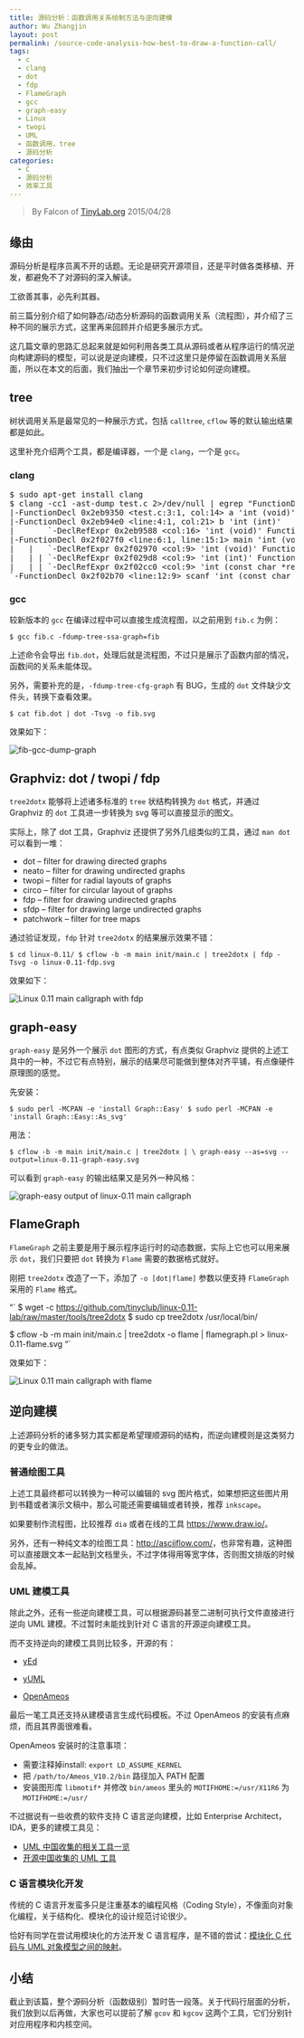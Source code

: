 ```yaml
---
title: 源码分析：函数调用关系绘制方法与逆向建模
author: Wu Zhangjin
layout: post
permalink: /source-code-analysis-how-best-to-draw-a-function-call/
tags:
  - c
  - clang
  - dot
  - fdp
  - FlameGraph
  - gcc
  - graph-easy
  - Linux
  - twopi
  - UML
  - 函数调用，tree
  - 源码分析
categories:
  - C
  - 源码分析
  - 效率工具
---
```


<!-- Title: 源码分析：如何更好地展示函数调用关系/流程图
<!-- Cat: Linux, C -->

<!-- TAG: Linux, C, 源码分析, 函数调用，tree, dot, twopi, fdp, graph-easy, FlameGraph -->

> By Falcon of [TinyLab.org][1]
> 2015/04/28


## 缘由

源码分析是程序员离不开的话题。无论是研究开源项目，还是平时做各类移植、开发，都避免不了对源码的深入解读。

工欲善其事，必先利其器。

前三篇分别介绍了如何静态/动态分析源码的函数调用关系（流程图），并介绍了三种不同的展示方式，这里再来回顾并介绍更多展示方式。

这几篇文章的思路汇总起来就是如何利用各类工具从源码或者从程序运行的情况逆向构建源码的模型，可以说是逆向建模，只不过这里只是停留在函数调用关系层面，所以在本文的后面，我们抽出一个章节来初步讨论如何逆向建模。

## tree

树状调用关系是最常见的一种展示方式，包括 `calltree`, `cflow` 等的默认输出结果都是如此。

这里补充介绍两个工具，都是编译器，一个是 `clang`，一个是 `gcc`。

### clang

<pre>$ sudo apt-get install clang
$ clang -cc1 -ast-dump test.c 2>/dev/null | egrep "FunctionDecl|Function "
|-FunctionDecl 0x2eb9350 &lt;test.c:3:1, col:14> a 'int (void)'
|-FunctionDecl 0x2eb94e0 &lt;line:4:1, col:21> b 'int (int)'
|       `-DeclRefExpr 0x2eb9588 &lt;col:16> 'int (void)' Function 0x2eb9350 'a' 'int (void)'
|-FunctionDecl 0x2f027f0 &lt;line:6:1, line:15:1> main 'int (void)'
|   |   `-DeclRefExpr 0x2f02970 &lt;col:9> 'int (void)' Function 0x2eb9350 'a' 'int (void)'
|   | | `-DeclRefExpr 0x2f029d8 &lt;col:9> 'int (int)' Function 0x2eb94e0 'b' 'int (int)'
|   | | `-DeclRefExpr 0x2f02cc0 &lt;col:9> 'int (const char *restrict, ...)' Function 0x2f02b70 'scanf' 'int (const char *restrict, ...)'
`-FunctionDecl 0x2f02b70 &lt;line:12:9> scanf 'int (const char *restrict, ...)' extern
</pre>

### gcc

较新版本的 `gcc` 在编译过程中可以直接生成流程图，以之前用到 `fib.c` 为例：

`$ gcc fib.c -fdump-tree-ssa-graph=fib`

上述命令会导出 `fib.dot`，处理后就是流程图，不过只是展示了函数内部的情况，函数间的关系未能体现。

另外，需要补充的是，`-fdump-tree-cfg-graph` 有 BUG，生成的 `dot` 文件缺少文件头，转换下查看效果。

`$ cat fib.dot | dot -Tsvg -o fib.svg`

效果如下：

![fib-gcc-dump-graph][2]

## Graphviz: dot / twopi / fdp

`tree2dotx` 能够将上述诸多标准的 `tree` 状结构转换为 `dot` 格式，并通过 Graphviz 的 `dot` 工具进一步转换为 svg 等可以直接显示的图文。

实际上，除了 dot 工具，Graphviz 还提供了另外几组类似的工具，通过 `man dot` 可以看到一堆：

  * dot &#8211; filter for drawing directed graphs
  * neato &#8211; filter for drawing undirected graphs
  * twopi &#8211; filter for radial layouts of graphs
  * circo &#8211; filter for circular layout of graphs
  * fdp &#8211; filter for drawing undirected graphs
  * sfdp &#8211; filter for drawing large undirected graphs
  * patchwork &#8211; filter for tree maps

通过验证发现，`fdp` 针对 `tree2dotx` 的结果展示效果不错：

`$ cd linux-0.11/
$ cflow -b -m main init/main.c | tree2dotx | fdp -Tsvg -o linux-0.11-fdp.svg`

效果如下：

![Linux 0.11 main callgraph with fdp][3]

## graph-easy

`graph-easy` 是另外一个展示 `dot` 图形的方式，有点类似 Graphviz 提供的上述工具中的一种，不过它有点特别，展示的结果尽可能做到整体对齐平铺，有点像硬件原理图的感觉。

先安装：

`$ sudo perl -MCPAN -e 'install Graph::Easy'
$ sudo perl -MCPAN -e 'install Graph::Easy::As_svg'`

用法：

`$ cflow -b -m main init/main.c | tree2dotx | \
        graph-easy --as=svg --output=linux-0.11-graph-easy.svg`

可以看到 `graph-easy` 的输出结果又是另外一种风格：

![graph-easy output of linux-0.11 main callgraph][4]

## FlameGraph

`FlameGraph` 之前主要是用于展示程序运行时的动态数据，实际上它也可以用来展示 `dot`，我们只要把 `dot` 转换为 `Flame` 需要的数据格式就好。

刚把 `tree2dotx` 改造了一下，添加了 `-o [dot|flame]` 参数以便支持 `FlameGraph` 采用的 `Flame` 格式。

&#8220;\` $ wget -c https://github.com/tinyclub/linux-0.11-lab/raw/master/tools/tree2dotx $ sudo cp tree2dotx /usr/local/bin/

$ cflow -b -m main init/main.c | tree2dotx -o flame | flamegraph.pl > linux-0.11-flame.svg &#8220;\`

效果如下：

![Linux 0.11 main callgraph with flame][5]

## 逆向建模

上述源码分析的诸多努力其实都是希望理顺源码的结构，而逆向建模则是这类努力的更专业的做法。

### 普通绘图工具

上述工具最终都可以转换为一种可以编辑的 svg 图片格式，如果想把这些图片用到书籍或者演示文稿中，那么可能还需要编辑或者转换，推荐 `inkscape`。

如果要制作流程图，比较推荐 `dia` 或者在线的工具 <https://www.draw.io/>。

另外，还有一种纯文本的绘图工具：<http://asciiflow.com/>，也非常有趣，这种图可以直接跟文本一起贴到文档里头，不过字体得用等宽字体，否则图文排版的时候会乱掉。

### UML 建模工具

除此之外，还有一些逆向建模工具，可以根据源码甚至二进制可执行文件直接进行逆向 UML 建模。不过暂时未能找到针对 C 语言的开源逆向建模工具。

而不支持逆向的建模工具则比较多，开源的有：

  * [yEd][6]

  * [yUML][7]

  * [OpenAmeos][8]

最后一笔工具还支持从建模语言生成代码模板。不过 OpenAmeos 的安装有点麻烦，而且其界面很难看。

OpenAmeos 安装时的注意事项：

  * 需要注释掉install: `export LD_ASSUME_KERNEL`
  * 把 `/path/to/Ameos_V10.2/bin` 路径加入 PATH 配置
  * 安装图形库 `libmotif*` 并修改 `bin/ameos` 里头的 `MOTIFHOME:=/usr/X11R6` 为 `MOTIFHOME:=/usr/`

不过据说有一些收费的软件支持 C 语言逆向建模，比如 Enterprise Architect，IDA，更多的建模工具见：

  * [UML 中国收集的相关工具一览][9]
  * [开源中国收集的 UML 工具][10]

### C 语言模块化开发

传统的 C 语言开发蛮多只是注重基本的编程风格（Coding Style），不像面向对象化编程，关于结构化、模块化的设计规范讨论很少。

恰好有同学在尝试用模块化的方法开发 C 语言程序，是不错的尝试：[模块化 C 代码与 UML 对象模型之间的映射][11]。

## 小结

截止到该篇，整个源码分析（函数级别）暂时告一段落。关于代码行层面的分析，我们放到以后再做，大家也可以提前了解 `gcov` 和 `kgcov` 这两个工具，它们分别针对应用程序和内核空间。





 [1]: http://tinylab.org
 [2]: /wp-content/uploads/2015/04/callgraph/fib-gcc-dump-graph.svg
 [3]: /wp-content/uploads/2015/04/callgraph/linux-0.11-fdp.svg
 [4]: /wp-content/uploads/2015/04/callgraph/linux-0.11-graph-easy.svg
 [5]: /wp-content/uploads/2015/04/callgraph/linux-0.11-flame.svg
 [6]: http://www.yworks.com/en/products_download.php
 [7]: http://www.yuml.me/diagram/scruffy/usecase/draw
 [8]: https://www.scopeforge.de/cb/project/8
 [9]: http://www.umlchina.com/Tools/Newindex1.htm
 [10]: http://www.oschina.net/project/tag/177/uml?sort=view&lang=0&os=37
 [11]: http://www.uml.org.cn/oobject/201201121.asp
